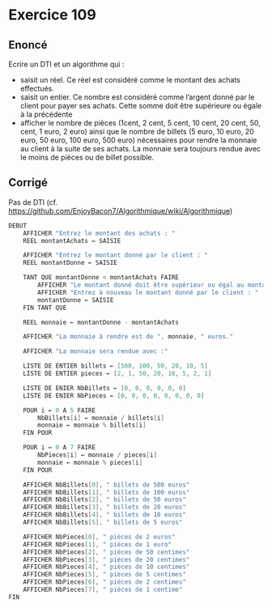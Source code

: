 # Exercice 109

## Enoncé

Ecrire un DTI et un algorithme qui :

- saisit un réel. Ce réel est considéré comme le montant des achats effectués.
- saisit un entier. Ce nombre est considéré comme l’argent donné par le client pour payer ses achats. Cette somme doit être supérieure ou égale à la précédente
- afficher le nombre de pièces (1cent, 2 cent, 5 cent, 10 cent, 20 cent, 50, cent, 1 euro, 2 euro) ainsi que le nombre de billets (5 euro, 10 euro, 20 euro, 50 euro, 100 euro, 500 euro) nécessaires pour rendre la monnaie au client à la suite de ses achats. La monnaie sera toujours rendue avec le moins de pièces ou de billet possible.

## Corrigé

Pas de DTI (cf. https://github.com/EnjoyBacon7/Algorithmique/wiki/Algorithmique)

```java
DEBUT
    AFFICHER "Entrez le montant des achats : "
    REEL montantAchats ← SAISIE

    AFFICHER "Entrez le montant donné par le client : "
    REEL montantDonne ← SAISIE

    TANT QUE montantDonne < montantAchats FAIRE
        AFFICHER "Le montant donné doit être supérieur ou égal au montant des achats."
        AFFICHER "Entrez à nouveau le montant donné par le client : "
        montantDonne ← SAISIE
    FIN TANT QUE

    REEL monnaie ← montantDonne - montantAchats

    AFFICHER "La monnaie à rendre est de ", monnaie, " euros."

    AFFICHER "La monnaie sera rendue avec :"

    LISTE DE ENTIER billets ← [500, 100, 50, 20, 10, 5]
    LISTE DE ENTIER pieces ← [2, 1, 50, 20, 10, 5, 2, 1]

    LISTE DE ENIER NbBillets ← [0, 0, 0, 0, 0, 0]
    LISTE DE ENIER NbPieces ← [0, 0, 0, 0, 0, 0, 0, 0]

    POUR i ← 0 A 5 FAIRE
        NbBillets[i] ← monnaie / billets[i]
        monnaie ← monnaie % billets[i]
    FIN POUR

    POUR i ← 0 A 7 FAIRE
        NbPieces[i] ← monnaie / pieces[i]
        monnaie ← monnaie % pieces[i]
    FIN POUR

    AFFICHER NbBillets[0], " billets de 500 euros"
    AFFICHER NbBillets[1], " billets de 100 euros"
    AFFICHER NbBillets[2], " billets de 50 euros"
    AFFICHER NbBillets[3], " billets de 20 euros"
    AFFICHER NbBillets[4], " billets de 10 euros"
    AFFICHER NbBillets[5], " billets de 5 euros"

    AFFICHER NbPieces[0], " pièces de 2 euros"
    AFFICHER NbPieces[1], " pièces de 1 euro"
    AFFICHER NbPieces[2], " pièces de 50 centimes"
    AFFICHER NbPieces[3], " pièces de 20 centimes"
    AFFICHER NbPieces[4], " pièces de 10 centimes"
    AFFICHER NbPieces[5], " pièces de 5 centimes"
    AFFICHER NbPieces[6], " pièces de 2 centimes"
    AFFICHER NbPieces[7], " pièces de 1 centime"
FIN
```